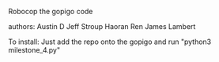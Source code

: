 Robocop the gopigo code

authors:
Austin D
Jeff Stroup
Haoran Ren
James Lambert

To install: Just add the repo onto the gopigo and run "python3 milestone_4.py"
